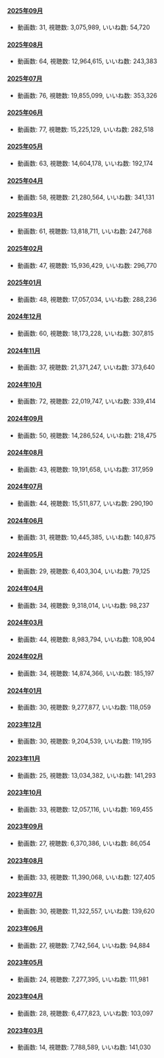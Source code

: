 #### [2025年09月](videos/202509 "wikilink")

-   動画数: 31, 視聴数: 3,075,989, いいね数: 54,720

#### [2025年08月](videos/202508 "wikilink")

-   動画数: 64, 視聴数: 12,964,615, いいね数: 243,383

#### [2025年07月](videos/202507 "wikilink")

-   動画数: 76, 視聴数: 19,855,099, いいね数: 353,326

#### [2025年06月](videos/202506 "wikilink")

-   動画数: 77, 視聴数: 15,225,129, いいね数: 282,518

#### [2025年05月](videos/202505 "wikilink")

-   動画数: 63, 視聴数: 14,604,178, いいね数: 192,174

#### [2025年04月](videos/202504 "wikilink")

-   動画数: 58, 視聴数: 21,280,564, いいね数: 341,131

#### [2025年03月](videos/202503 "wikilink")

-   動画数: 61, 視聴数: 13,818,711, いいね数: 247,768

#### [2025年02月](videos/202502 "wikilink")

-   動画数: 47, 視聴数: 15,936,429, いいね数: 296,770

#### [2025年01月](videos/202501 "wikilink")

-   動画数: 48, 視聴数: 17,057,034, いいね数: 288,236

#### [2024年12月](videos/202412 "wikilink")

-   動画数: 60, 視聴数: 18,173,228, いいね数: 307,815

#### [2024年11月](videos/202411 "wikilink")

-   動画数: 37, 視聴数: 21,371,247, いいね数: 373,640

#### [2024年10月](videos/202410 "wikilink")

-   動画数: 72, 視聴数: 22,019,747, いいね数: 339,414

#### [2024年09月](videos/202409 "wikilink")

-   動画数: 50, 視聴数: 14,286,524, いいね数: 218,475

#### [2024年08月](videos/202408 "wikilink")

-   動画数: 43, 視聴数: 19,191,658, いいね数: 317,959

#### [2024年07月](videos/202407 "wikilink")

-   動画数: 44, 視聴数: 15,511,877, いいね数: 290,190

#### [2024年06月](videos/202406 "wikilink")

-   動画数: 31, 視聴数: 10,445,385, いいね数: 140,875

#### [2024年05月](videos/202405 "wikilink")

-   動画数: 29, 視聴数: 6,403,304, いいね数: 79,125

#### [2024年04月](videos/202404 "wikilink")

-   動画数: 34, 視聴数: 9,318,014, いいね数: 98,237

#### [2024年03月](videos/202403 "wikilink")

-   動画数: 44, 視聴数: 8,983,794, いいね数: 108,904

#### [2024年02月](videos/202402 "wikilink")

-   動画数: 34, 視聴数: 14,874,366, いいね数: 185,197

#### [2024年01月](videos/202401 "wikilink")

-   動画数: 30, 視聴数: 9,277,877, いいね数: 118,059

#### [2023年12月](videos/202312 "wikilink")

-   動画数: 30, 視聴数: 9,204,539, いいね数: 119,195

#### [2023年11月](videos/202311 "wikilink")

-   動画数: 25, 視聴数: 13,034,382, いいね数: 141,293

#### [2023年10月](videos/202310 "wikilink")

-   動画数: 33, 視聴数: 12,057,116, いいね数: 169,455

#### [2023年09月](videos/202309 "wikilink")

-   動画数: 27, 視聴数: 6,370,386, いいね数: 86,054

#### [2023年08月](videos/202308 "wikilink")

-   動画数: 33, 視聴数: 11,390,068, いいね数: 127,405

#### [2023年07月](videos/202307 "wikilink")

-   動画数: 30, 視聴数: 11,322,557, いいね数: 139,620

#### [2023年06月](videos/202306 "wikilink")

-   動画数: 27, 視聴数: 7,742,564, いいね数: 94,884

#### [2023年05月](videos/202305 "wikilink")

-   動画数: 24, 視聴数: 7,277,395, いいね数: 111,981

#### [2023年04月](videos/202304 "wikilink")

-   動画数: 28, 視聴数: 6,477,823, いいね数: 103,097

#### [2023年03月](videos/202303 "wikilink")

-   動画数: 14, 視聴数: 7,788,589, いいね数: 141,030

